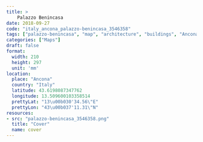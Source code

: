 ```yaml
---
title: > 
    Palazzo Benincasa
date: 2018-09-27
code: "italy_ancona_palazzo-benincasa_3546358"
tags: ["palazzo-benincasa", "map", "architecture", "buildings", "Ancona", "Italy"]
categories: ["Maps"]
draft: false
format:
  width: 210
  height: 297
  unit: 'mm'
location:
  place: "Ancona"
  country: "Italy"
  latitude: 43.6198087347762
  longitude: 13.509600103358514
  prettyLat: "13\u00b030'34.56\"E"
  prettyLon: "43\u00b037'11.31\"N"
resources:
- src: "palazzo-benincasa_3546358.png"
  title: "Cover"
  name: cover
---
```

